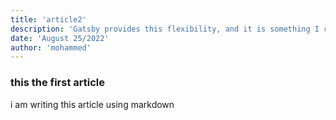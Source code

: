 ```yaml
---
title: 'article2'
description: 'Gatsby provides this flexibility, and it is something I could get fev...'
date: 'August 25/2022'
author: 'mohammed'
---
```


### this the first article

i am writing this article using markdown
